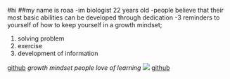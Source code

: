 
#hi
##my name is roaa
-im biologist
22 years old
-people believe that their most basic abilities can be developed through dedication
-3 reminders to yourself of how to keep yourself in a growth mindset;
1. solving problem
2. exercise
3. development of information

[github](https://github.com/roaaalqisi/learning-journal.git)
*growth mindset people love of learning*
![](https://encrypted-tbn0.gstatic.com/images?q=tbn:ANd9GcSTm0yxpwgmeZTPWwJAdR-j5-t6VgEd8k8TqMhuBfkLjjMRMDqp)
[github]()
